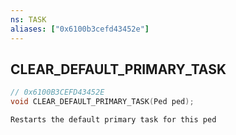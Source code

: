 ```yaml
---
ns: TASK
aliases: ["0x6100b3cefd43452e"]
---
```

## CLEAR_DEFAULT_PRIMARY_TASK

```c
// 0x6100B3CEFD43452E
void CLEAR_DEFAULT_PRIMARY_TASK(Ped ped);
```

```
Restarts the default primary task for this ped
```
